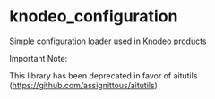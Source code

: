 # knodeo_configuration

Simple configuration loader used in Knodeo products

Important Note:

This library has been deprecated in favor of aitutils (https://github.com/assignittous/aitutils)